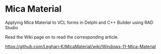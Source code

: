 # Mica Material
Applying Mica Material to VCL forms in Delphi and C++ Builder using RAD Studio

Read the Wiki page on to read the corresponding article.

https://github.com/Leghari-K/MicaMaterial/wiki/Windows-11-Mica-Material
